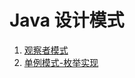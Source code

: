 # Java 设计模式

1. [观察者模式](../DesignPattern/ObserverPattern.md)
2. [单例模式-枚举实现](../DesignPattern/Singleton.md)
